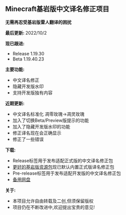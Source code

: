 ## Minecraft基岩版中文译名修正项目

<b>无需再忍受基岩版雷人翻译的困扰</b>

<b>最后更新: </b>2022/10/2<br>

<b>现已跟进:</b>
- Release 1.19.30
- Beta 1.19.40.23

<b>主要功能:</b>

- 中文译名修正
- 隐藏开发版水印
- 支持开发版独有内容

<b>近期更新:</b>

- 中文译名标准化 凋零玫瑰->凋灵玫瑰
- 加入了切换Beta/Preview版提示的功能
- 加入了隐藏开发版水印的功能
- 修正译名现在会正确显示
- 修正了一些错误

<b>下载:</b>
- Release标签用于发布适配正式版的中文译名修正包
- [更好的基岩版资源包](https://github.com/Spectrollay/mcpack_bb)现已默认内置正式版译名修正包
- Pre-release标签用于发布适配开发版的中文译名修正包
- [备用网盘](https://pan.huang1111.cn/s/5eOAul?path=/)

<b>关于:</b>
- 本项目允许自由转载及二创,但须保留版权
- 项目仍在不断改进中,欢迎提出宝贵的意见!
